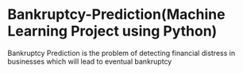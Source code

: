 # Bankruptcy-Prediction(Machine Learning Project using Python)
Bankruptcy Prediction is the problem of detecting financial distress in businesses which will lead to eventual bankruptcy
